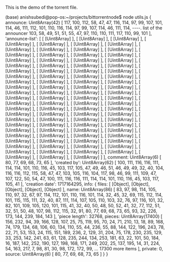 
This is the demo of the torrent file.



(base) anishsubedi@pop-os:~/projects/bittorrentnode$ node utils.js 
{ 
  announce: Uint8Array(42) [
    117, 100, 112,  58,  47,  47, 116, 114,  97,
     99, 107, 101, 114,  46, 111, 112, 101, 110, 
    116, 114,  97,  99, 107, 114,  46, 111, 114,      ----. list of the announcer
    103,  58,  49,  51,  51,  55,  47,  97, 110,
    110, 111, 117, 110,  99, 101
  ],
  'announce-list': [
    [ [Uint8Array] ], [ [Uint8Array] ], [ [Uint8Array] ], [ [Uint8Array] ],
    [ [Uint8Array] ], [ [Uint8Array] ], [ [Uint8Array] ], [ [Uint8Array] ],
    [ [Uint8Array] ], [ [Uint8Array] ], [ [Uint8Array] ], [ [Uint8Array] ],
    [ [Uint8Array] ], [ [Uint8Array] ], [ [Uint8Array] ], [ [Uint8Array] ],
    [ [Uint8Array] ], [ [Uint8Array] ], [ [Uint8Array] ], [ [Uint8Array] ],
    [ [Uint8Array] ], [ [Uint8Array] ], [ [Uint8Array] ], [ [Uint8Array] ],
    [ [Uint8Array] ], [ [Uint8Array] ], [ [Uint8Array] ], [ [Uint8Array] ],
    [ [Uint8Array] ], [ [Uint8Array] ], [ [Uint8Array] ], [ [Uint8Array] ],
    [ [Uint8Array] ], [ [Uint8Array] ], [ [Uint8Array] ], [ [Uint8Array] ],
    [ [Uint8Array] ], [ [Uint8Array] ], [ [Uint8Array] ], [ [Uint8Array] ],
    [ [Uint8Array] ], [ [Uint8Array] ], [ [Uint8Array] ], [ [Uint8Array] ],
    [ [Uint8Array] ], [ [Uint8Array] ], [ [Uint8Array] ], [ [Uint8Array] ],
    [ [Uint8Array] ], [ [Uint8Array] ], [ [Uint8Array] ], [ [Uint8Array] ],
    [ [Uint8Array] ], [ [Uint8Array] ], [ [Uint8Array] ], [ [Uint8Array] ],
    [ [Uint8Array] ], [ [Uint8Array] ], [ [Uint8Array] ], [ [Uint8Array] ],
    [ [Uint8Array] ], [ [Uint8Array] ], [ [Uint8Array] ], [ [Uint8Array] ],
    [ [Uint8Array] ], [ [Uint8Array] ], [ [Uint8Array] ], [ [Uint8Array] ],
    [ [Uint8Array] ], [ [Uint8Array] ], [ [Uint8Array] ], [ [Uint8Array] ],
    [ [Uint8Array] ], [ [Uint8Array] ], [ [Uint8Array] ], [ [Uint8Array] ],
    [ [Uint8Array] ], [ [Uint8Array] ], [ [Uint8Array] ], [ [Uint8Array] ],
    [ [Uint8Array] ], [ [Uint8Array] ], [ [Uint8Array] ], [ [Uint8Array] ],
    [ [Uint8Array] ], [ [Uint8Array] ], [ [Uint8Array] ], [ [Uint8Array] ],
    [ [Uint8Array] ], [ [Uint8Array] ]
  ],
  comment: Uint8Array(6) [ 80, 77, 69, 68, 73, 65 ],
  'created by': Uint8Array(62) [
    100, 111, 116, 116, 111, 114, 114, 101, 110, 116,  45,
    103, 117, 105,  47,  49,  46,  51,  46,  49,  49,  32,
     40, 104, 116, 116, 112, 115,  58,  47,  47, 103, 105,
    116, 104, 117,  98,  46,  99, 111, 109,  47, 107, 122,
     50,  54,  47, 100, 111, 116, 116, 111, 114, 114, 101,
    110, 116,  45, 103, 117, 105,  41
  ],
  'creation date': 1717164295,
  info: {
    files: [ [Object], [Object], [Object], [Object], [Object] ],
    name: Uint8Array(86) [
       83,  97,  98, 114, 105, 110,  97,  32,  67,  97, 114, 112,
      101, 110, 116, 101, 114,  32,  45,  32,  69, 115, 112, 114,
      101, 115, 115, 111,  32,  40,  87, 111, 114, 107, 105, 110,
      103,  32,  76,  97, 116, 101,  32,  82, 101, 109, 105, 120,
      101, 115,  41,  32,  40,  50,  48,  50,  52,  41,  32,  77,
      112,  51,  32,  51,  50,  48, 107,  98, 112, 115,  32,  91,
       80,  77,  69,  68,  73,  65,  93,  32, 226, 173, 144, 239,
      184, 143
    ],
    'piece length': 32768,
    pieces: Uint8Array(17400) [
      156, 232,  94,  39, 166, 128, 107,  25,  75, 119,  95,  70,
       24,  71, 210,  13,  18,  89, 168,  74, 179, 134,  68, 106,
       60, 134, 110,  55,  44, 236,  55,  88, 144, 122, 196, 243,
       78,  22,  71,  53, 153,  24, 115, 151, 189, 236,   2, 129,
       31, 204,  75, 178, 230, 235, 129,  33, 253, 142, 241,  63,
       61, 128, 235, 244, 134, 253, 181,  63,  22, 101,  50, 184,
       16, 187, 142, 252, 190, 127, 198, 168, 171, 249, 202,  25,
      137, 195,  14,  31, 224,  54, 163, 217,   7,  98,  81,  30,
       98, 172, 172,  99,
      ... 17300 more items
    ],
    private: 0,
    source: Uint8Array(6) [ 80, 77, 69, 68, 73, 65 ]
  }
}

